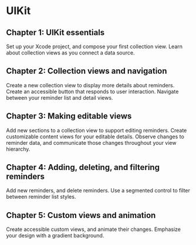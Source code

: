 # UIKit

## Chapter 1: UIKit essentials
 Set up your Xcode project, and compose your first collection view. Learn about collection views as you connect a data source.

## Chapter 2: Collection views and navigation
 Create a new collection view to display more details about reminders. Create an accessible button that responds to user interaction. Navigate between your reminder list and detail views.

## Chapter 3: Making editable views
 Add new sections to a collection view to support editing reminders. Create customizable content views for your editable details. Observe changes to reminder data, and communicate those changes throughout your view hierarchy.

## Chapter 4: Adding, deleting, and filtering reminders
 Add new reminders, and delete reminders. Use a segmented control to filter between reminder list styles.

## Chapter 5: Custom views and animation
 Create accessible custom views, and animate their changes. Emphasize your design with a gradient background.
